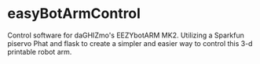 # easyBotArmControl
Control software for daGHIZmo's EEZYbotARM MK2. Utilizing a Sparkfun piservo Phat and flask to create a simpler and easier way to control this 3-d printable robot arm. 
